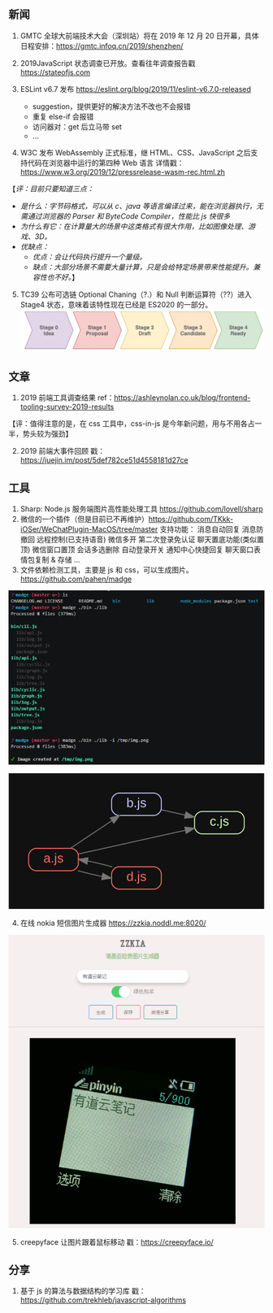 ## 新闻

1. GMTC 全球大前端技术大会（深圳站）将在 2019 年 12 月 20 日开幕，具体日程安排：https://gmtc.infoq.cn/2019/shenzhen/
2. 2019JavaScript 状态调查已开放。查看往年调查报告戳 https://stateofjs.com
3. ESLint v6.7 发布 https://eslint.org/blog/2019/11/eslint-v6.7.0-released

   - suggestion，提供更好的解决方法不改也不会报错
   - 重复 else-if 会报错
   - 访问器对：get 后立马带 set
   - ...

4. W3C 发布 WebAssembly 正式标准，继 HTML、CSS、JavaScript 之后支持代码在浏览器中运行的第四种 Web 语言 详情戳：https://www.w3.org/2019/12/pressrelease-wasm-rec.html.zh

【_评：目前只要知道三点：_

- _是什么：字节码格式，可以从 c、java 等语言编译过来，能在浏览器执行，无需通过浏览器的 Parser 和 ByteCode Compiler，性能比 js 快很多_
- _为什么有它：在计算量大的场景中这类格式有很大作用，比如图像处理、游戏、3D。_
- _优缺点：_
  - _优点：会让代码执行提升一个量级。_
  - _缺点：大部分场景不需要大量计算，只是会给特定场景带来性能提升。兼容性也不好。_】

5. TC39 公布可选链 Optional Chaning（?.）和 Null 判断运算符（??）进入 Stage4 状态，意味着该特性现在已经是 ES2020 的一部分。
   ![image](https://github.com/jiameiw/share/blob/master/pics/20191213/1.png)

## 文章

1. 2019 前端工具调查结果 ref：https://ashleynolan.co.uk/blog/frontend-tooling-survey-2019-results

【评：值得注意的是，在 css 工具中，css-in-js 是今年新问题，用与不用各占一半，势头较为强劲】

2. 2019 前端大事件回顾 戳：https://juejin.im/post/5def782ce51d4558181d27ce

## 工具

1. Sharp: Node.js 服务端图片高性能处理工具 https://github.com/lovell/sharp
2. 微信的一个插件（但是目前已不再维护）https://github.com/TKkk-iOSer/WeChatPlugin-MacOS/tree/master
   支持功能：
   消息自动回复
   消息防撤回
   远程控制(已支持语音)
   微信多开
   第二次登录免认证
   聊天置底功能(类似置顶)
   微信窗口置顶
   会话多选删除
   自动登录开关
   通知中心快捷回复
   聊天窗口表情包复制 & 存储 ...
3. 文件依赖检测工具，主要是 js 和 css，可以生成图片。https://github.com/pahen/madge

![image](https://github.com/jiameiw/share/blob/master/pics/20191213/2.png)

![image](https://github.com/jiameiw/share/blob/master/pics/20191213/3.svg)

4. 在线 nokia 短信图片生成器 https://zzkia.noddl.me:8020/

![image](https://github.com/jiameiw/share/blob/master/pics/20191213/4.png)

5. creepyface 让图片跟着鼠标移动 戳：https://creepyface.io/

## 分享

1.  基于 js 的算法与数据结构的学习库 戳：https://github.com/trekhleb/javascript-algorithms
